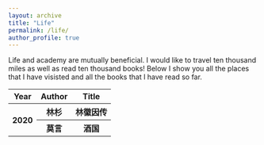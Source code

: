 ```yaml
---
layout: archive
title: "Life"
permalink: /life/
author_profile: true
---
```


<!-- {% include base_path %} -->

Life and academy are mutually beneficial. I would like to travel ten thousand miles as well as read ten thousand books! Below I show you all the places that I have visisted and all the books that I have read so far.
<!-- <iframe src="/talkmap/map.html" height="700" width="850" style="border:none;"></iframe> -->

<table class="multi">
<tr>
<th class="title">Year</th>
<th class="title">Author</th>
<th class="title">Title</th>
</tr>
<tr>
<th valign="center" align="center" rowspan=2>2020</th>
<th class="title">林杉</th>
<th class="title">林徽因传</th>
</tr>
<tr>
<th class="title">莫言</th>
<th class="title">酒国</th>
</tr>
</table>